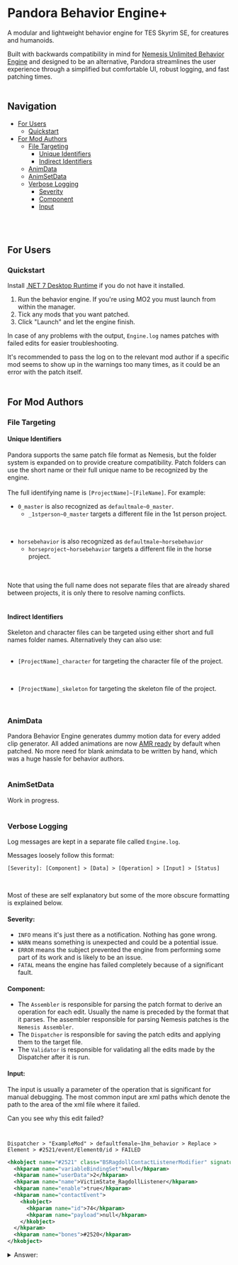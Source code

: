 # Pandora Behavior Engine+

A modular and lightweight behavior engine for TES Skyrim SE, for creatures and humanoids.  

Built with backwards compatibility in mind for [Nemesis Unlimited Behavior Engine](https://github.com/ShikyoKira/Project-New-Reign---Nemesis-Main) and designed to be an alternative, Pandora streamlines the user experience through a simplified 
but comfortable UI, robust logging, and fast patching times.
<br/>
<br/>

## Navigation
* [For Users](https://github.com/Monitor144hz/Pandora-Plus-Behavior-Engine#for-users)
  * [Quickstart](https://github.com/Monitor144hz/Pandora-Plus-Behavior-Engine#quickstart)
* [For Mod Authors](https://github.com/Monitor144hz/Pandora-Plus-Behavior-Engine#for-mod-authors)
  * [File Targeting](https://github.com/Monitor144hz/Pandora-Plus-Behavior-Engine#file-targeting)
    * [Unique Identifiers](https://github.com/Monitor144hz/Pandora-Plus-Behavior-Engine#unique-identifiers)
    * [Indirect Identifiers](https://github.com/Monitor144hz/Pandora-Plus-Behavior-Engine#indirect-identifiers)
  * [AnimData](https://github.com/Monitor144hz/Pandora-Plus-Behavior-Engine#animdata)
  * [AnimSetData](https://github.com/Monitor144hz/Pandora-Plus-Behavior-Engine#animsetdata)
  * [Verbose Logging](https://github.com/Monitor144hz/Pandora-Plus-Behavior-Engine#verbose-logging)
    * [Severity](https://github.com/Monitor144hz/Pandora-Plus-Behavior-Engine#severity)
    * [Component](https://github.com/Monitor144hz/Pandora-Plus-Behavior-Engine#component)
    * [Input](https://github.com/Monitor144hz/Pandora-Plus-Behavior-Engine#input)

<br/>
<br/>

## For Users

### Quickstart
Install [.NET 7 Desktop Runtime](https://dotnet.microsoft.com/en-us/download/dotnet/7.0) if you do not have it installed.  

1. Run the behavior engine. If you're using MO2 you must launch from within the manager.
2. Tick any mods that you want patched.
3. Click "Launch" and let the engine finish.

In case of any problems with the output, `Engine.log` names patches with failed edits for easier troubleshooting. 

It's recommended to pass the log on to the relevant mod author if a specific mod seems to show up in the warnings too many times, as it could be an error with the patch itself.
<br/>
<br/>
## For Mod Authors

### File Targeting

#### Unique Identifiers
Pandora supports the same patch file format as Nemesis, but the folder system is expanded on to provide creature compatibility.  Patch folders can use the short name or their full unique name to be recognized by the engine.  
<br/>
The full identifying name is `[ProjectName]~[FileName]`. For example:
<br/>

* `0_master` is also recognized as `defaultmale~0_master`.
    * `_1stperson~0_master` targets a different file in the 1st person project.

<br/>

* `horsebehavior` is also recognized as `defaultmale~horsebehavior`
    * `horseproject~horsebehavior` targets a different file in the horse project.
  
<br/>
<br/>
Note that using the full name does not separate files that are already shared between projects, it is only there to resolve naming conflicts.
<br/>
<br/>

#### Indirect Identifiers
Skeleton and character files can be targeted using either short and full names folder names. Alternatively they can also use:
<br/>
<br/>
* `[ProjectName]_character` for targeting the character file of the project.

<br/>

* `[ProjectName]_skeleton` for targeting the skeleton file of the project.
<br/>

### AnimData
Pandora Behavior Engine generates dummy motion data for every added clip generator. All added animations are now [AMR ready](https://www.nexusmods.com/skyrimspecialedition/mods/50258) by default when patched. No more need for blank animdata to be written 
by hand, which was a huge hassle for behavior authors.
<br/>
<br/>

### AnimSetData
Work in progress.
<br/>
<br/>

### Verbose Logging
Log messages are kept in a separate file called `Engine.log`. 

Messages loosely follow this format:
<br/>

`[Severity]: [Component] > [Data] > [Operation] > [Input] > [Status]`

<br/>

Most of these are self explanatory but some of the more obscure formatting is explained below.
<br/>

#### Severity: 

* `INFO` means it's just there as a notification. Nothing has gone wrong.
* `WARN` means something is unexpected and could be a potential issue. 
* `ERROR` means the subject prevented the engine from performing some part of its work and is likely to be an issue.
* `FATAL` means the engine has failed completely because of a significant fault.

#### Component:

* The `Assembler` is responsible for parsing the patch format to derive an operation for each edit. Usually the name is preceded by the format that it parses. The assembler responsible for parsing Nemesis patches is the `Nemesis Assembler`.
* The `Dispatcher` is responsible for saving the patch edits and applying them to the target file.
* The `Validator` is responsible for validating all the edits made by the Dispatcher after it is run.

#### Input:

The input is usually a parameter of the operation that is significant for manual debugging. The most common input are xml paths which denote the path to the area of the xml file where it failed.
<br/>

Can you see why this edit failed?
<br/>

```


Dispatcher > "ExampleMod" > defaultfemale~1hm_behavior > Replace > Element > #2521/event/Element0/id > FAILED
```

```xml
<hkobject name="#2521" class="BSRagdollContactListenerModifier" signature="0x8003d8ce">
  <hkparam name="variableBindingSet">null</hkparam>
  <hkparam name="userData">2</hkparam>
  <hkparam name="name">VictimState_RagdollListener</hkparam>
  <hkparam name="enable">true</hkparam>
  <hkparam name="contactEvent">
    <hkobject>
      <hkparam name="id">74</hkparam>
      <hkparam name="payload">null</hkparam>
    </hkobject>
  </hkparam>
  <hkparam name="bones">#2520</hkparam>
</hkobject>
```

<details>
  <summary>
    Answer:
  </summary>
  
  The path should be `#2521/contactEvent/Element0/id`, not `#2521/event/Element0/id`. In this case, it should be fixed by the author, or reported to the author if found by a user.
</details>
